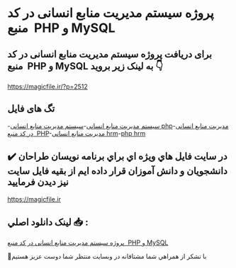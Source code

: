 # پروژه سیستم مدیریت منابع انسانی در کد منبع  PHP و MySQL

## برای دریافت پروژه سیستم مدیریت منابع انسانی در کد منبع  PHP و MySQL به لینک زیر بروید 👇

https://magicfile.ir/?p=2512

## تگ های فایل

-[سیستم مدیریت منابع انسانی](https://magicfile.ir/product/%d8%b3%db%8c%d8%b3%d8%aa%d9%85-%d9%85%d8%af%db%8c%d8%b1%db%8c%d8%aa-%d9%85%d9%86%d8%a7%d8%a8%d8%b9-%d8%a7%d9%86%d8%b3%d8%a7%d9%86%db%8c-%d8%af%d8%b1-%da%a9%d8%af-%d9%85%d9%86%d8%a8%d8%b9-php-mysql/)-[سیستم مدیریت منابع انسانی php](https://magicfile.ir/product/%d8%b3%db%8c%d8%b3%d8%aa%d9%85-%d9%85%d8%af%db%8c%d8%b1%db%8c%d8%aa-%d9%85%d9%86%d8%a7%d8%a8%d8%b9-%d8%a7%d9%86%d8%b3%d8%a7%d9%86%db%8c-%d8%af%d8%b1-%da%a9%d8%af-%d9%85%d9%86%d8%a8%d8%b9-php-mysql/)-[مدیریت منابع انسانی در کد منبع  PHP](https://magicfile.ir/product/%d8%b3%db%8c%d8%b3%d8%aa%d9%85-%d9%85%d8%af%db%8c%d8%b1%db%8c%d8%aa-%d9%85%d9%86%d8%a7%d8%a8%d8%b9-%d8%a7%d9%86%d8%b3%d8%a7%d9%86%db%8c-%d8%af%d8%b1-%da%a9%d8%af-%d9%85%d9%86%d8%a8%d8%b9-php-mysql/)-[مدیریت منابع انسانی hrm](https://magicfile.ir/product/%d8%b3%db%8c%d8%b3%d8%aa%d9%85-%d9%85%d8%af%db%8c%d8%b1%db%8c%d8%aa-%d9%85%d9%86%d8%a7%d8%a8%d8%b9-%d8%a7%d9%86%d8%b3%d8%a7%d9%86%db%8c-%d8%af%d8%b1-%da%a9%d8%af-%d9%85%d9%86%d8%a8%d8%b9-php-mysql/)-[php hrm](https://magicfile.ir/product/%d8%b3%db%8c%d8%b3%d8%aa%d9%85-%d9%85%d8%af%db%8c%d8%b1%db%8c%d8%aa-%d9%85%d9%86%d8%a7%d8%a8%d8%b9-%d8%a7%d9%86%d8%b3%d8%a7%d9%86%db%8c-%d8%af%d8%b1-%da%a9%d8%af-%d9%85%d9%86%d8%a8%d8%b9-php-mysql/)

## ✔️ در سايت فايل هاي ويژه اي براي برنامه نويسان طراحان دانشجويان و دانش آموزان قرار داده ايم از بقيه فايل سايت نيز ديدن فرماييد

https://magicfile.ir


## لينک دانلود اصلي 📥 :

[پروژه سیستم مدیریت منابع انسانی در کد منبع  PHP و MySQL](https://magicfile.ir/product/%d8%b3%db%8c%d8%b3%d8%aa%d9%85-%d9%85%d8%af%db%8c%d8%b1%db%8c%d8%aa-%d9%85%d9%86%d8%a7%d8%a8%d8%b9-%d8%a7%d9%86%d8%b3%d8%a7%d9%86%db%8c-%d8%af%d8%b1-%da%a9%d8%af-%d9%85%d9%86%d8%a8%d8%b9-php-mysql/) 


🙏با تشکر از همراهي شما مشتاقانه در وبسایت منتظر شما دوست عزیز هستیم

